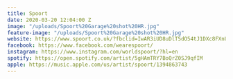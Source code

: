 ```yaml
---
title: Spoort
date: 2020-03-20 12:04:00 Z
image: "/uploads/Spoort%20Garage%20shot%20HR.jpg"
feature-image: "/uploads/Spoort%20Garage%20shot%20HR.jpg"
website: https://www.spoort.co.uk/?fbclid=IwAR3iUD8uDlT5dO54tJ1DXc8FXnUZIQOszRhvyombKqq_OtWO9nHnRfgw3rc
facebook: https://www.facebook.com/wearespoort/
instagram: https://www.instagram.com/worldspoort/?hl=en
spotify: https://open.spotify.com/artist/5gHAmTRY7BoQrZ0SJ9qfIM
apple: https://music.apple.com/us/artist/spoort/1394863743
---
```


